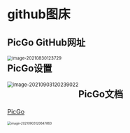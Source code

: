 # github图床

## PicGo GitHub网址
<img src="https://cdn.jsdelivr.net/gh/kangzai228/figure_bed//images/images20210830123729.png" alt="image-20210830123729" style="float:left;zoom:70%;" />

## PicGo设置
<img src="https://cdn.jsdelivr.net/gh/kangzai228/figure_bed//images/image-20210903120239022.png" alt="image-20210903120239022" style="float:left;zoom:80%;" />

## PicGo文档

[PicGo](https://picgo.github.io/PicGo-Doc/)

<img src="https://cdn.jsdelivr.net/gh/kangzai228/figure_bed//images/image-20210903120647863.png" alt="image-20210903120647863" style="flaot:left;zoom:50%;" />

